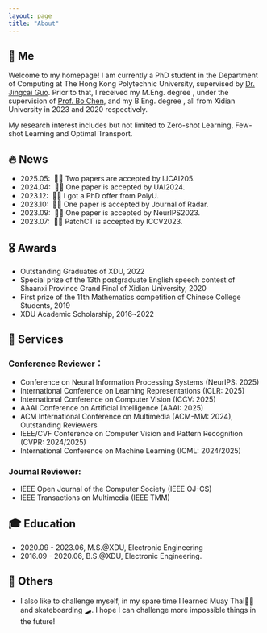 ```yaml
---
layout: page
title: "About"
---
```


<span class='anchor' id='about-me'></span>

## 🐨 Me

Welcome to my homepage! I am currently a PhD student in the Department of Computing at The Hong Kong Polytechnic University, supervised by [Dr. Jingcai Guo](https://jingcaiguo.github.io/). Prior to that, I received my M.Eng. degree , under the supervision of [Prof. Bo Chen](https://web.xidian.edu.cn/bchen/), and my B.Eng. degree , all from Xidian University in 2023 and 2020 respectively.

My research interest includes but not limited to Zero-shot Learning, Few-shot Learning and Optimal Transport.

## 🔥 News
- 2025.05: &nbsp;🥂🥂 Two papers are accepted by IJCAI205. 
- 2024.04: &nbsp;🥂🥂 One paper is accepted by UAI2024. 
- 2023.12: &nbsp;🥳🥳 I got a PhD offer from PolyU.
- 2023.10: &nbsp;🙋🙋 One paper is accepted by Journal of Radar.
- 2023.09: &nbsp;🍾🍾 One paper is accepted by NeurIPS2023. 
- 2023.07: &nbsp;🎉🎉 PatchCT is accepted by ICCV2023.


## 🎖 Awards 
- Outstanding Graduates of XDU, 2022
- Special prize of the 13th postgraduate English speech contest of Shaanxi Province Grand Final of Xidian University, 2020
- First prize of the 11th Mathematics competition of Chinese College Students, 2019
- XDU Academic Scholarship, 2016~2022

## 🧙 Services
### Conference Reviewer：
- Conference on Neural Information Processing Systems (NeurIPS: 2025)
- International Conference on Learning Representations (ICLR: 2025)
- International Conference on Computer Vision (ICCV: 2025)
- AAAI Conference on Artificial Intelligence (AAAI: 2025)
- ACM International Conference on Multimedia (ACM-MM: 2024), Outstanding Reviewers
- IEEE/CVF Conference on Computer Vision and Pattern Recognition (CVPR: 2024/2025)
- International Conference on Machine Learning (ICML: 2024/2025)

### Journal Reviewer:
- IEEE Open Journal of the Computer Society (IEEE OJ-CS)
- IEEE Transactions on Multimedia (IEEE TMM)
  
## 🎓 Education
- 2020.09 - 2023.06, M.S.@XDU, Electronic Engineering
- 2016.09 - 2020.06, B.S.@XDU, Electronic Engineering.

## 🥏 Others
- I also like to challenge myself, in my spare time I learned Muay Thai🥊🥊 and skateboarding 🛹. I hope I can challenge more impossible things in the future!

